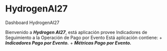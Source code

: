 # HydrogenAI27
Dashboard HydrogenAI27

Bienvenido a ***Hydrogen AI27***, está aplicación provee Indicadores de Seguimiento a la Operación de Pago por Evento
Está aplicación contiene:
    + ***Indicadores Pago por Evento.***
    + ***Métricas Pago por Evento.***

